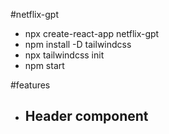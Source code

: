 #netflix-gpt
- npx create-react-app netflix-gpt
- npm install -D tailwindcss
- npx tailwindcss init
- npm start

#features
- Header component
  - 